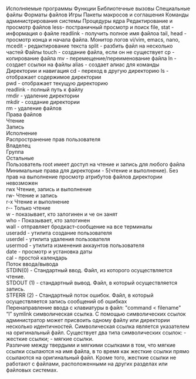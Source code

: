 Исполняемые программы
Функции
Библиотечные вызовы
Специальные файлы
Форматы файлов
Игры
Пакеты макросов и соглашения
Команды администрирования системы
Процедуры ядра
Редактирование и просмотр файлов
less- постраничный просмотр и поиск
file, stat - информация о файле
readlink - получить полное имя файлоа
tail, head - просмотр конца и начала файла. Монитор логов
vi/vim, emacs, nano, mcedit - редактирование текста
split - разбить файл на несколько частей
Файлы
touch - создание файла, если он не существует
cp - копирование файла
mv - перемещение/переименование файла
ln - создает ссылки на файлы
alias - создает алиас для команды
Директории и навигация
cd - переход в другую директорию
ls - отображает содержимое директории
<br>pwd - отображает текущую директорию
<br>readlink - полный путь к файлу
<br>rmdir - удаление директории
<br>mkdir - создание директории
<br>rm - удаление файлов
<br>Права файлов
<br>Чтение
<br>Запись
<br>Исполнение
<br>Распространение прав пользователя
<br>Владелец
<br>Группа
<br>Остальные
<br>Пользователь root имеет доступ на чтение и запись для любого файла
<br>Минимальные права для директории - 5(чтение и выполнение). Без прав на выполнение просмотр атрибутов файлов директории невозможен
<br>rwx Чтение, запись и выполнение
<br>rw- Чтение и запись
<br>r-x Чтение и выполнение
<br>r-- Только чтение
<br>w - показывает, кто залогинен и че он занят
<br>who - Показывает, кто залогинен
<br>wall - отправляет бродкаст-сообщение на все терминалы
<br>useradd - утилита создание пользователя
<br>userdel - утилита удаления пользователя
<br>usermod - утилита изменения аккаунтов пользователя
<br>date - просмотр и установка даты
<br>cal - простой календарь
<br>Поток ввода/вывода
<br>STDIN(0) - Стандартный ввод. Файл, из которого осуществляется чтение.
<br>STDOUT (1) - стандартный вывод. Файл, в который осуществляется запись.
<br>STFERR (2) - Стандартный поток ошибок. Файл, в который осуществляется запись сообщений об ошибках
<br>Перенаправление ввода с клавиатуры в файл: "command < filename"
<br>“l” symlink символическая ссылка. С помощью символических ссылок администратор может присвоить одному файлу или директории несколько идентичностей. Символическая ссылка является указателем на оригинальный файл. Существует два типа символических ссылок: - жесткие ссылки; - мягкие ссылки.
<br>Различие между твердыми и мягкими ссылками в том, что мягкие ссылки ссылаются на имя файла, в то время как жесткие ссылки прямо ссылаются на оригинальный файл. Кроме того, жесткие ссылки не работают с файлами, расположенными на других разделах или файловых системах.
